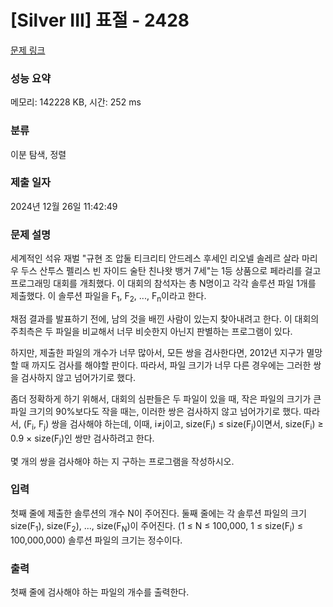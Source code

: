 # [Silver III] 표절 - 2428 

[문제 링크](https://www.acmicpc.net/problem/2428) 

### 성능 요약

메모리: 142228 KB, 시간: 252 ms

### 분류

이분 탐색, 정렬

### 제출 일자

2024년 12월 26일 11:42:49

### 문제 설명

<p style="user-select: auto !important;">세계적인 석유 재벌 "규현 조 압둘 티크리티 안드레스 후세인 리오넬 솔레르 살라 마리우 두스 산투스 펠리스 빈 자이드 술탄 친나왓 뱅거 7세"는 1등 상품으로 페라리를 걸고 프로그래밍 대회를 개최했다. 이 대회의 참석자는 총 N명이고 각각 솔루션 파일 1개를 제출했다. 이 솔루션 파일을 F<sub style="user-select: auto !important;">1</sub>, F<sub style="user-select: auto !important;">2</sub>, ..., F<sub style="user-select: auto !important;">n</sub>이라고 한다.</p>

<p style="user-select: auto !important;">채점 결과를 발표하기 전에, 남의 것을 배낀 사람이 있는지 찾아내려고 한다. 이 대회의 주최측은 두 파일을 비교해서 너무 비슷한지 아닌지 판별하는 프로그램이 있다.</p>

<p style="user-select: auto !important;">하지만, 제출한 파일의 개수가 너무 많아서, 모든 쌍을 검사한다면, 2012년 지구가 멸망할 때 까지도 검사를 해야할 판이다. 따라서, 파일 크기가 너무 다른 경우에는 그러한 쌍을 검사하지 않고 넘어가기로 했다.</p>

<p style="user-select: auto !important;">좀더 정확하게 하기 위해서, 대회의 심판들은 두 파일이 있을 때, 작은 파일의 크기가 큰 파일 크기의 90%보다도 작을 때는, 이러한 쌍은 검사하지 않고 넘어가기로 했다. 따라서, (F<sub style="user-select: auto !important;">i</sub>, F<sub style="user-select: auto !important;">j</sub>) 쌍을 검사해야 하는데, 이때, i≠j이고, size(F<sub style="user-select: auto !important;">i</sub>) ≤ size(F<sub style="user-select: auto !important;">j</sub>)이면서, size(F<sub style="user-select: auto !important;">i</sub>) ≥ 0.9 × size(F<sub style="user-select: auto !important;">j</sub>)인 쌍만 검사하려고 한다.</p>

<p style="user-select: auto !important;">몇 개의 쌍을 검사해야 하는 지 구하는 프로그램을 작성하시오.</p>

### 입력 

 <p style="user-select: auto !important;">첫째 줄에 제출한 솔루션의 개수 N이 주어진다. 둘째 줄에는 각 솔루션 파일의 크기 size(F<sub style="user-select: auto !important;">1</sub>), size(F<sub style="user-select: auto !important;">2</sub>), ..., size(F<sub style="user-select: auto !important;">N</sub>)이 주어진다. (1 ≤ N ≤ 100,000, 1 ≤ size(F<sub style="user-select: auto !important;">i</sub>) ≤ 100,000,000) 솔루션 파일의 크기는 정수이다.</p>

### 출력 

 <p style="user-select: auto !important;">첫째 줄에 검사해야 하는 파일의 개수를 출력한다.</p>

